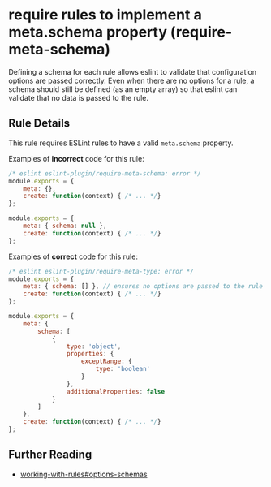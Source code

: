 # require rules to implement a meta.schema property (require-meta-schema)

Defining a schema for each rule allows eslint to validate that configuration options are passed correctly. Even when there are no options for a rule, a schema should still be defined (as an empty array) so that eslint can validate that no data is passed to the rule.

## Rule Details

This rule requires ESLint rules to have a valid `meta.schema` property.

Examples of **incorrect** code for this rule:

```js
/* eslint eslint-plugin/require-meta-schema: error */
module.exports = {
    meta: {},
    create: function(context) { /* ... */}
};

module.exports = {
    meta: { schema: null },
    create: function(context) { /* ... */}
};
```

Examples of **correct** code for this rule:

```js
/* eslint eslint-plugin/require-meta-type: error */
module.exports = {
    meta: { schema: [] }, // ensures no options are passed to the rule
    create: function(context) { /* ... */}
};

module.exports = {
    meta: {
        schema: [
            {
                type: 'object',
                properties: {
                    exceptRange: {
                        type: 'boolean'
                    }
                },
                additionalProperties: false
            }
        ]
    },
    create: function(context) { /* ... */}
};
```

## Further Reading

* [working-with-rules#options-schemas](https://eslint.org/docs/developer-guide/working-with-rules#options-schemas)
